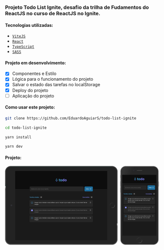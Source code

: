 ### Projeto Todo List Ignite, desafio da trilha de Fudamentos do ReactJS no curso de ReactJS no Ignite.

#### Tecnologias utilizadas:

- [`ViteJS`](https://vitejs.dev/)
- [`React`](https://reactjs.org)
- [`TypeScript`](https://www.typescriptlang.org/)
- [`SASS`](https://sass-lang.com/)

#### Projeto em desenvolvimento:

- [x] Componentes e Estilo
- [x] Lógica para o funcionamento do projeto
- [x] Salvar o estado das tarefas no localStorage
- [x] Deploy do projeto
- [ ] Aplicação do projeto

#### Como usar este projeto:

```bash
git clone https://github.com/EduardoAguiarS/todo-list-ignite
```

```bash
cd todo-list-ignite
```

```bash
yarn install
```

```bash
yarn dev
```

#### Projeto:

![img](./public/readme/aplication.png)
